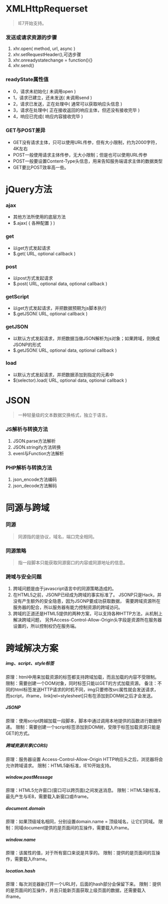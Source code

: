 # XMLHttpRequerset
> IE7开始支持。

### 发送或请求资源的步骤
1. xhr.open( method, url, async )
2. xhr.setRequestHeader(),可选步骤
3. xhr.onreadystatechange = function(){} 
4. xhr.send()

### readyState属性值
- 0，请求未初始化( 未调用open )
- 1，请求已建立，还未发送( 未调用send )
- 2，请求已发送，正在处理中( 通常可以获取响应头信息 )
- 3，请求在处理中( 正在接收返回的响应主体，但还没有接收完毕 )
- 4，响应已完成( 响应内容接收完毕 )

### GET与POST差异
- GET没有请求主体，只可以使用URL传参，但有大小限制，约为2000字符，4K左右
- POST一般使用请求主体传参，无大小限制；但是也可以使用URL传参
- POST一般要设置Content-Type头信息，用来告知服务端请求主体的数据类型
- GET要比POST效率高一些。

# jQuery方法

### ajax
- 其他方法所使用的底层方法
- $.ajax( { 各种配置 } )

### get
- 以get方式发起请求
- $.get( URL, optional callback )

### post
- 以post方式发起请求
- $.post( URL, optional data, optional callback )

### getScript
- 以get方式发起请求，并把数据预期为js脚本执行
- $.getJSON( URL, optional callback )

### getJSON
- 以默认方式发起请求，并把数据当做JSON解析为js对象；如果跨域，则换成JSONP的形式
- $.getJSON( URL, optional data, optional callback )

### load
- 以默认方式发起请求，并把数据添加到指定的元素中
- $(selector).load( URL, optional data, optional callback )

# JSON
> 一种轻量级的文本数据交换格式，独立于语言。

### JS解析与转换方法
1. JSON.parse方法解析
2. JSON.stringify方法转换
3. evenl与Function方法解析

### PHP解析与转换方法
1. json_encode方法编码
2. json_decode方法解码

# 同源与跨域

### 同源
> 同源指的是协议，域名，端口完全相同。

### 同源策略
> 指一段脚本只能获取同源窗口的内容或同源地址的信息。

### 跨域与安全问题
1. 跨域问题是由于javascript语言中的同源策略造成的。
2. 在HTML5之前，JSONP已经成为跨域的事实标准了。
JSONP只是Hack，并没有产生额外的安全隐患，因为JSONP要成功获取数据，
需要跨域资源所在服务器的配合，所以服务器有能力控制资源的跨域访问。
3. 跨域的正道还是HTML5提供的两种方案，可以支持各种HTTP方法，从机制上解决跨域问题，
另外Access-Control-Allow-Origin头字段是资源所在服务器设置的，所以控制权仍在服务端。

# 跨域解决方案

##### img、script、style标签
原理：html中用来加载资源的标签都支持跨域加载，而且加载的内容不受限制。
限制：需要创建一个DOM对象，同时标签只能以GET的方式加载资源。
备注：不同的html标签发送HTTP请求的时机不同，img只要修改src属性就会发送请求，
而script，iframe，link[rel=stylesheet]只有在添加到DOM树之后才会发送。

##### JSONP
原理：使用script跨越加载一段脚本，脚本中通过调用本地提供的函数进行数据传递。
限制：需要创建一个script标签添加到DOM树，受限于标签加载资源只能是GET的方式。

##### 跨域资源共享(CORS)
原理：服务器设置 Access-Control-Allow-Origin HTTP响应头之后，浏览器将会允许跨域请求。
限制：HTML5新标准，IE10开始支持。

##### window.postMessage
原理：HTML5允许窗口(窗口可以跨页面)之间发送消息。
限制：HTML5新标准，最先产生与IE8，需要载入新窗口或iframe。

##### document.domain
原理：如果顶级域名相同，分别设置domain.name = 顶级域名，让它们同域。
限制：同域document提供的是页面间的互操作，需要载入iframe。

##### window.name
原理：该属性的值，对于所有窗口来说是共享的。
限制：提供的是页面间的互操作，需要载入iframe。

##### location.hash
原理：每次浏览器新打开一个URL时，后面的hash部分会保留下来。
限制：提供的是页面间的互操作，并且只能新页面获取上级页面的数据，还需要载入iframe。
